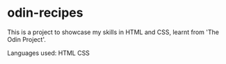 # odin-recipes

This is a project to showcase my skills in HTML and CSS, learnt from 'The Odin Project'.

Languages used:
                HTML
                CSS